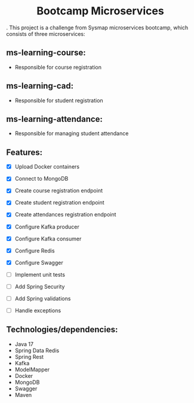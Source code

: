 <h1 align="center">Bootcamp Microservices</h1>
.
This project is a challenge from Sysmap microservices bootcamp, which consists of three microservices:

## ms-learning-course: 
* Responsible for course registration

## ms-learning-cad: 
* Responsible for student registration

## ms-learning-attendance:
* Responsible for managing student attendance

## Features:
- [x] Upload Docker containers
- [x] Connect to MongoDB
- [x] Create course registration endpoint
- [x] Create student registration endpoint
- [x] Create attendances registration endpoint
- [x] Configure Kafka producer
- [x] Configure Kafka consumer
- [x] Configure Redis
- [x] Configure Swagger
- [ ] Implement unit tests
- [ ] Add Spring Security
- [ ] Add Spring validations
- [ ] Handle exceptions


## Technologies/dependencies:
* Java 17
* Spring Data Redis
* Spring Rest
* Kafka
* ModelMapper
* Docker
* MongoDB
* Swagger
* Maven

